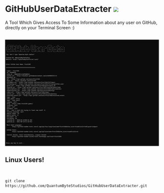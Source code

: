 # GitHubUserDataExtracter <img src='https://raw.githubusercontent.com/Rajaniraiyn/GitHubUserDataExtracter/main/octocat.png' height=40>
A Tool Which Gives Access To Some Information about any user on GitHub, directly on your Terminal Screen :)

<br>
<img src="GitHubUserDataPreviewImg.png" alt="Preview">
<br>

<h2>Linux Users!</h2><br>

    git clone https://github.com/QuantumByteStudios/GitHubUserDataExtracter.git

